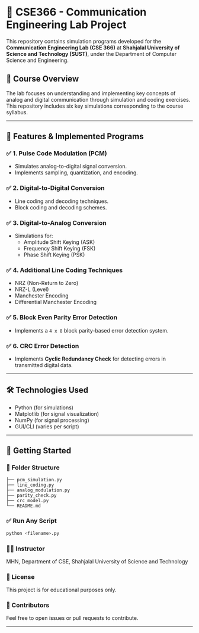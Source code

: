 # 📡 CSE366 - Communication Engineering Lab Project

This repository contains simulation programs developed for the **Communication Engineering Lab (CSE 366)** at **Shahjalal University of Science and Technology (SUST)**, under the Department of Computer Science and Engineering.

## 📘 Course Overview

The lab focuses on understanding and implementing key concepts of analog and digital communication through simulation and coding exercises. This repository includes six key simulations corresponding to the course syllabus.

---

## 🔧 Features & Implemented Programs

### ✅ 1. Pulse Code Modulation (PCM)
- Simulates analog-to-digital signal conversion.
- Implements sampling, quantization, and encoding.

### ✅ 2. Digital-to-Digital Conversion
- Line coding and decoding techniques.
- Block coding and decoding schemes.

### ✅ 3. Digital-to-Analog Conversion
- Simulations for:
  - Amplitude Shift Keying (ASK)
  - Frequency Shift Keying (FSK)
  - Phase Shift Keying (PSK)

### ✅ 4. Additional Line Coding Techniques
- NRZ (Non-Return to Zero)
- NRZ-L (Level)
- Manchester Encoding
- Differential Manchester Encoding

### ✅ 5. Block Even Parity Error Detection
- Implements a `4 x 8` block parity-based error detection system.

### ✅ 6. CRC Error Detection
- Implements **Cyclic Redundancy Check** for detecting errors in transmitted digital data.

---

## 🛠 Technologies Used

- Python (for simulations)
- Matplotlib (for signal visualization)
- NumPy (for signal processing)
- GUI/CLI (varies per script)

---

## 🚀 Getting Started

### 📁 Folder Structure
```CSE 366-Data Com Lab/
├── pcm_simulation.py
├── line_coding.py
├── analog_modulation.py
├── parity_check.py
├── crc_model.py
└── README.md
```

### ✅ Run Any Script
```bash
python <filename>.py
```
### 👨‍🏫 Instructor
MHN,
Department of CSE,
Shahjalal University of Science and Technology

### 📄 License
This project is for educational purposes only.

### 🙌 Contributors
Feel free to open issues or pull requests to contribute.

---
